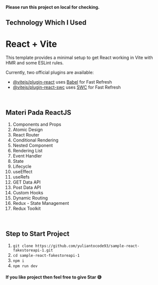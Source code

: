 **Please run this project on local for checking.**

## Technology Which I Used

# React + Vite

This template provides a minimal setup to get React working in Vite with HMR and some ESLint rules.

Currently, two official plugins are available:

- [@vitejs/plugin-react](https://github.com/vitejs/vite-plugin-react/blob/main/packages/plugin-react/README.md) uses [Babel](https://babeljs.io/) for Fast Refresh
- [@vitejs/plugin-react-swc](https://github.com/vitejs/vite-plugin-react-swc) uses [SWC](https://swc.rs/) for Fast Refresh

<br />

## Materi Pada ReactJS

1. Components and Props
2. Atomic Design
3. React Router
4. Conditional Rendering
5. Nested Component
6. Rendering List
7. Event Handler
8. State
9. Lifecycle
10. useEffect
11. useRefs
12. GET Data API
13. Post Data API
14. Custom Hooks
15. Dynamic Routing
16. Redux - State Management
17. Redux Toolkit

<br />

## Step to Start Project

1. `git clone https://github.com/yuliantocode93/sample-react-fakestoreapi-1.git`
2. `cd sample-react-fakestoreapi-1`
3. `npm i`
4. `npm run dev`

#### If you like project then feel free to give Star 😅
